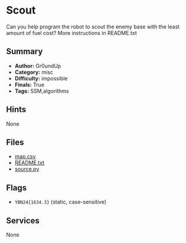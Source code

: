 # Scout
Can you help program the robot to scout the enemy base with the least amount of fuel cost? More instructions in README.txt

## Summary
- **Author:** Gr0undUp
- **Category:** misc
- **Difficulty:** impossible
- **Finals:** True
- **Tags:** SSM,algorithms

## Hints
None

## Files
- [map.csv](<dist/map.csv>)
- [README.txt](<dist/README.txt>)
- [source.py](<dist/source.py>)

## Flags
- `YBN24{1634.3}` (static, case-sensitive)

## Services
None

